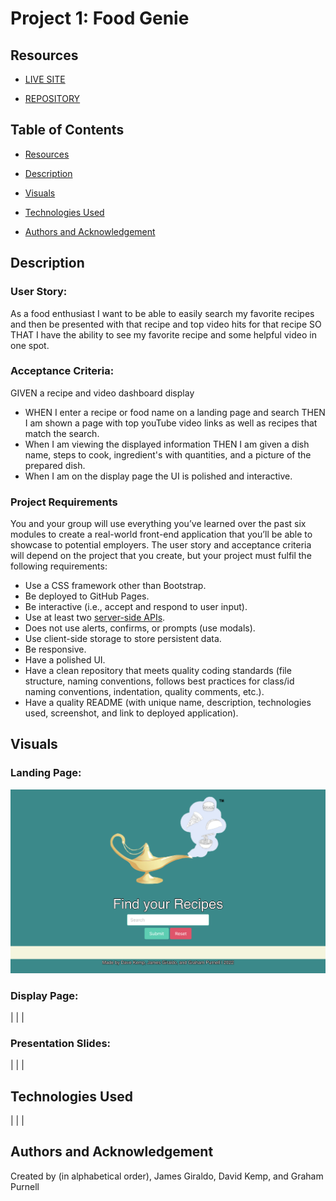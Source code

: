 # Project 1: Food Genie

## Resources

- [LIVE SITE](https://N3330.github.io/wiki-artist/)

- [REPOSITORY](https://github.com/N3330/wiki-artist)

## Table of Contents

- [Resources](#resources)

- [Description](#description)

- [Visuals](#visuals)

- [Technologies Used](#technologies-used)

- [Authors and Acknowledgement](#authors-and-acknowledgement)

## Description

### User Story:
As a food enthusiast
I want to be able to easily search my favorite recipes and then be presented with that recipe and top video hits for that recipe
SO THAT I have the ability to see my favorite recipe and some helpful video in one spot.


### Acceptance Criteria:
GIVEN a recipe and video dashboard display

- WHEN I enter a recipe or food name on a landing page and search THEN I am shown a page with top youTube video links as well as recipes that match the search.
- When I am viewing the displayed information THEN I am given a dish name, steps to cook, ingredient's with quantities, and a picture of the prepared dish.
- When I am on the display page the UI is polished and interactive.

### Project Requirements

You and your group will use everything you’ve learned over the past six modules to create a real-world front-end application that you’ll be able to showcase to potential employers. The user story and acceptance criteria will depend on the project that you create, but your project must fulfil the following requirements:

- Use a CSS framework other than Bootstrap.
- Be deployed to GitHub Pages.
- Be interactive (i.e., accept and respond to user input).
- Use at least two [server-side APIs](https://coding-boot-camp.github.io/full-stack/apis/api-resources).
- Does not use alerts, confirms, or prompts (use modals).
- Use client-side storage to store persistent data.
- Be responsive.
- Have a polished UI.
- Have a clean repository that meets quality coding standards (file structure, naming conventions, follows best practices for class/id naming conventions, indentation, quality comments, etc.).
- Have a quality README (with unique name, description, technologies used, screenshot, and link to deployed application).

## Visuals
### Landing Page:

![Landing Page](./assets/images/landing-page.png)

### Display Page:
|
|
|
### Presentation Slides:
|
|
|
## Technologies Used 
|
|
|
## Authors and Acknowledgement
Created by (in alphabetical order), James Giraldo, David Kemp, and Graham Purnell 